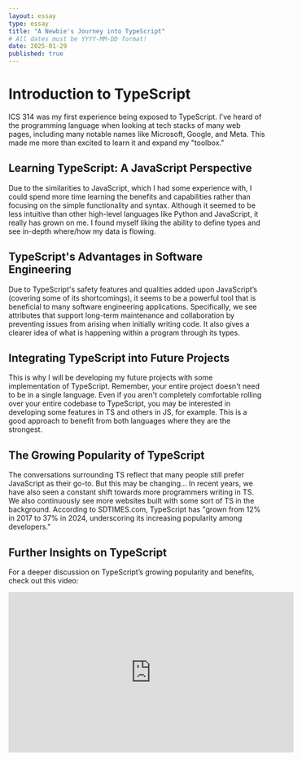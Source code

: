 ```yaml
---
layout: essay
type: essay
title: "A Newbie's Journey into TypeScript"
# All dates must be YYYY-MM-DD format!
date: 2025-01-29
published: true
---
```


# Introduction to TypeScript

ICS 314 was my first experience being exposed to TypeScript. I've heard of the programming language when looking at tech stacks of many web pages, including many notable names like Microsoft, Google, and Meta. This made me more than excited to learn it and expand my "toolbox."

## Learning TypeScript: A JavaScript Perspective

Due to the similarities to JavaScript, which I had some experience with, I could spend more time learning the benefits and capabilities rather than focusing on the simple functionality and syntax. Although it seemed to be less intuitive than other high-level languages like Python and JavaScript, it really has grown on me. I found myself liking the ability to define types and see in-depth where/how my data is flowing.

## TypeScript's Advantages in Software Engineering

Due to TypeScript's safety features and qualities added upon JavaScript’s (covering some of its shortcomings), it seems to be a powerful tool that is beneficial to many software engineering applications. Specifically, we see attributes that support long-term maintenance and collaboration by preventing issues from arising when initially writing code. It also gives a clearer idea of what is happening within a program through its types.

## Integrating TypeScript into Future Projects

This is why I will be developing my future projects with some implementation of TypeScript. Remember, your entire project doesn't need to be in a single language. Even if you aren't completely comfortable rolling over your entire codebase to TypeScript, you may be interested in developing some features in TS and others in JS, for example. This is a good approach to benefit from both languages where they are the strongest.

## The Growing Popularity of TypeScript

The conversations surrounding TS reflect that many people still prefer JavaScript as their go-to. But this may be changing... In recent years, we have also seen a constant shift towards more programmers writing in TS. We also continuously see more websites built with some sort of TS in the background. According to SDTIMES.com, TypeScript has "grown from 12% in 2017 to 37% in 2024, underscoring its increasing popularity among developers."

## Further Insights on TypeScript

For a deeper discussion on TypeScript’s growing popularity and benefits, check out this video:

<iframe width="560" height="315" src="https://www.youtube.com/embed/HCXPJmtV47I" title="YouTube video player" frameborder="0" allow="accelerometer; autoplay; clipboard-write; encrypted-media; gyroscope; picture-in-picture" allowfullscreen></iframe>
